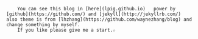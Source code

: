         You can see this blog in [here](lpig.github.io)   power by [github](https://github.com/) and [jekyll](http://jekyllrb.com/)    also theme is from [lhzhang](https://github.com/waynezhang/blog) and change something by myself.
        If you like please give me a start.☆
